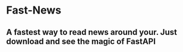 
# Fast-News 

## A fastest way to read news around your. Just download and see the magic of FastAPI

